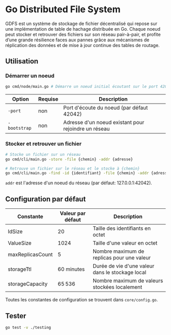 # Go Distributed File System

GDFS est un système de stockage de fichier décentralisé qui repose sur une implémentation de table de hachage distribuée en Go. Chaque noeud peut stocker et retrouver des fichiers sur son réseau pair-à-pair, et profite d’une grande résilience faces aux pannes grâce aux mécanismes de réplication des données et de mise à jour continue des tables de routage.

## Utilisation

### Démarrer un noeud

```bash
go cmd/node/main.go # Démarre un noeud initial écoutant sur le port 42042
```

| Option       | Requise | Description                                          |
|--------------|---------|------------------------------------------------------|
| `-port`      | non     | Port d'écoute du noeud (par défaut 42042)            |
| `-bootstrap` | non     | Adresse d'un noeud existant pour rejoindre un réseau |

### Stocker et retrouver un fichier

```bash
# Stocke un fichier sur un réseau
go cmd/cli/main.go -store -file {chemin} -addr {adresse}

# Retrouve un fichier sur le réseau et le stocke à {chemin}
go cmd/cli/main.go -find -id {identifiant} -file {chemin} -addr {adresse} 
```

`addr` est l'adresse d'un noeud du réseau (par défaut: 127.0.0.1:42042).

## Configuration par défaut

| Constante        | Valeur par défaut | Description                                      |
|------------------|-------------------|--------------------------------------------------|
| IdSize           | 20                | Taille des identifiants en octet                 |
| ValueSize        | 1024              | Taille d'une valeur en octet                     |
| maxReplicasCount | 5                 | Nombre maximum de replicas pour une valeur       |
| storageTtl       | 60 minutes        | Durée de vie d'une valeur dans le stockage local |
| storageCapacity  | 65 536            | Nombre maximum de valeurs stockées localement    |

Toutes les constantes de configuration se trouvent dans `core/config.go`.

## Tester

```bash
go test -v ./testing
```
